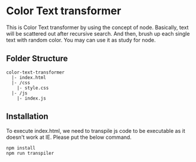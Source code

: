 Color Text transformer
=================
This is Color Text transformer by using the concept of node. Basically, text will be scattered out after recursive search. And then, brush up each single text with random color. You may can use it as study for node.

Folder Structure
-------------
```
color-text-transformer
  |- index.html 
  |- /css
    |- style.css
  |- /js
    |- index.js
```

Installation
-------------
To execute index.html, we need to transpile js code to be executable as it doesn't work at IE. Please put the below command.
```
npm install
npm run transpiler
```
